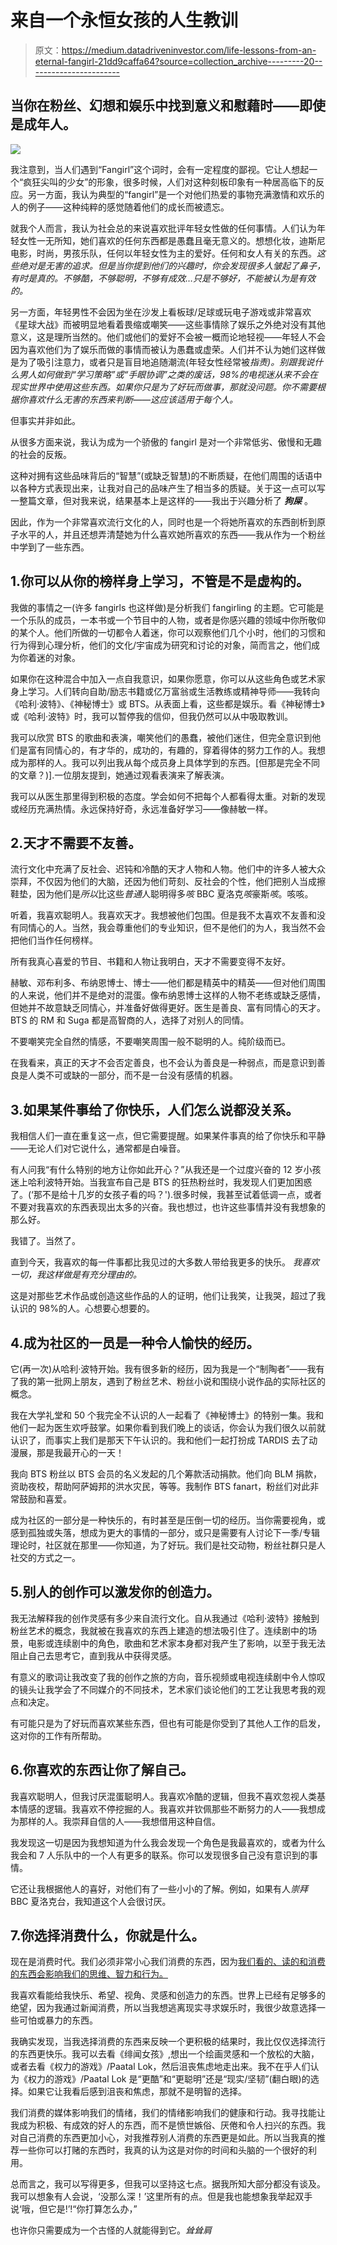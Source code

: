 # 来自一个永恒女孩的人生教训

> 原文：<https://medium.datadriveninvestor.com/life-lessons-from-an-eternal-fangirl-21dd9caffa64?source=collection_archive---------20----------------------->

## 当你在粉丝、幻想和娱乐中找到意义和慰藉时——即使是成年人。

![](img/bda02dea41711ef8c7c856d3f6482c6b.png)

我注意到，当人们遇到“Fangirl”这个词时，会有一定程度的鄙视。它让人想起一个“疯狂尖叫的少女”的形象，很多时候，人们对这种刻板印象有一种居高临下的反应。另一方面，我认为典型的“fangirl”是一个对他们热爱的事物充满激情和欢乐的人的例子——这种纯粹的感觉随着他们的成长而被遗忘。

就我个人而言，我认为社会总的来说喜欢批评年轻女性做的任何事情。人们认为年轻女性一无所知，她们喜欢的任何东西都是愚蠢且毫无意义的。想想化妆，迪斯尼电影，时尚，男孩乐队，任何以年轻女性为主的爱好。任何和女人有关的东西。*这些绝对是无害的追求。但是当你提到他们的兴趣时，你会发现很多人皱起了鼻子，有时是真的。不够酷，不够聪明，不够有成效…只是不够好，不能被认为是有效的。*

另一方面，年轻男性不会因为坐在沙发上看板球/足球或玩电子游戏或非常喜欢《星球大战》而被明显地看着畏缩或嘲笑——这些事情除了娱乐之外绝对没有其他意义，这是理所当然的。他们或他们的爱好不会被一概而论地轻视——年轻人不会因为喜欢他们为了娱乐而做的事情而被认为愚蠢或虚荣。人们并不认为她们这样做是为了吸引注意力，或者只是盲目地追随潮流(年轻女性经常被*指责)。别跟我说什么男人如何做到“学习策略”或“手眼协调”之类的废话，98%的电视迷从来不会在现实世界中使用这些东西。如果你只是为了好玩而做事，那就没问题。你不需要根据你喜欢什么无害的东西来判断——这应该适用于每个人。*

但事实并非如此。

从很多方面来说，我认为成为一个骄傲的 fangirl 是对一个非常低劣、傲慢和无趣的社会的反叛。

这种对拥有这些品味背后的“智慧”(或缺乏智慧)的不断质疑，在他们周围的话语中以各种方式表现出来，让我对自己的品味产生了相当多的质疑。关于这一点可以写一整篇文章，但对我来说，结果基本上是这样的——我出于兴趣分析了 ***狗屎*** 。

因此，作为一个非常喜欢流行文化的人，同时也是一个将她所喜欢的东西剖析到原子水平的人，并且还想弄清楚她为什么喜欢她所喜欢的东西——我从作为一个粉丝中学到了一些东西。

## 1.你可以从你的榜样身上学习，不管是不是虚构的。

我做的事情之一(许多 fangirls 也这样做)是分析我们 fangirling 的主题。它可能是一个乐队的成员，一本书或一个节目中的人物，或者是你感兴趣的领域中你所敬仰的某个人。他们所做的一切都令人着迷，你可以观察他们几个小时，他们的习惯和行为得到心理分析，他们的文化/宇宙成为研究和讨论的对象，简而言之，他们成为你着迷的对象。

如果你在这种混合中加入一点自我意识，如果你愿意，你可以从这些角色或艺术家身上学习。人们转向自助/励志书籍或亿万富翁或生活教练或精神导师——我转向《哈利·波特》、《神秘博士》或 BTS。从表面上看，这些都是娱乐。看《神秘博士》或《哈利·波特》时，我可以暂停我的信仰，但我仍然可以从中吸取教训。

我可以欣赏 BTS 的歌曲和表演，嘲笑他们的愚蠢，被他们迷住，但完全意识到他们是富有同情心的，有才华的，成功的，有趣的，穿着得体的努力工作的人。我想成为那样的人。我可以列出我从每个成员身上具体学到的东西。[但那是完全不同的文章？)].一位朋友提到，她通过观看表演来了解表演。

我可以从医生那里得到积极的态度。学会如何不把每个人都看得太重。对新的发现或经历充满热情。永远保持好奇，永远准备好学习——像赫敏一样。

## 2.天才不需要不友善。

流行文化中充满了反社会、迟钝和冷酷的天才人物和人物。他们中的许多人被大众崇拜，不仅因为他们的大脑，还因为他们苛刻、反社会的个性，他们把别人当成擦鞋垫，因为他们是*所以*比这些*普通*人聪明得多*咳* BBC 夏洛克*咳*豪斯*咳*。咳咳。

听着，我喜欢聪明人。我喜欢天才。我想被他们包围。但是我不太喜欢不友善和没有同情心的人。当然，我会尊重他们的专业知识，但不是他们的为人，我当然不会把他们当作任何榜样。

所有我真心喜爱的节目、书籍和人物让我明白，天才不需要变得不友好。

赫敏、邓布利多、布纳恩博士、博士——他们都是精英中的精英——但对他们周围的人来说，他们并不是绝对的混蛋。像布纳恩博士这样的人物不老练或缺乏感情，但她并不故意缺乏同情心，并准备好做得更好。医生是善良、富有同情心的天才。BTS 的 RM 和 Suga 都是高智商的人，选择了对别人的同情。

不要嘲笑完全自然的情感，不要嘲笑周围一般不聪明的人。纯阶级而已。

在我看来，真正的天才不会否定善良，也不会认为善良是一种弱点，而是意识到善良是人类不可或缺的一部分，而不是一台没有感情的机器。

## 3.如果某件事给了你快乐，人们怎么说都没关系。

我相信人们一直在重复这一点，但它需要提醒。如果某件事真的给了你快乐和平静——无论人们对它说什么，通常都是白噪音。

有人问我“有什么特别的地方让你如此开心？”从我还是一个过度兴奋的 12 岁小孩迷上哈利波特开始。当我宣布自己是 BTS 的狂热粉丝时，我发现人们更加困惑了。(‘那不是给十几岁的女孩子看的吗？').很多时候，我甚至试着低调一点，或者不要对我喜欢的东西表现出太多的兴奋。我也想过，也许这些事情并没有我想象的那么好。

我错了。当然了。

直到今天，我喜欢的每一件事都比我见过的大多数人带给我更多的快乐。 *我喜欢一切，我这样做是有充分理由的。*

这是对那些艺术作品或创造这些作品的人的证明，他们让我笑，让我哭，超过了我认识的 98%的人。心想要心想要的。

## 4.成为社区的一员是一种令人愉快的经历。

它(再一次)从哈利·波特开始。我有很多新的经历，因为我是一个“制陶者”——我有了我的第一批网上朋友，遇到了粉丝艺术、粉丝小说和围绕小说作品的实际社区的概念。

我在大学礼堂和 50 个我完全不认识的人一起看了《神秘博士》的特别一集。我和他们一起为医生欢呼鼓掌。如果你看到我们晚上的谈话，你会认为我们很久以前就认识了，而事实上我们是那天下午认识的。我和他们一起打扮成 TARDIS 去了动漫展，那是我最开心的一天！

我向 BTS 粉丝以 BTS 会员的名义发起的几个筹款活动捐款。他们向 BLM 捐款，资助夜校，帮助阿萨姆邦的洪水灾民，等等。我制作 BTS fanart，粉丝们对此非常鼓励和喜爱。

成为社区的一部分是一种快乐的，有时甚至是压倒一切的经历。当你需要视角，或感到孤独或失落，想成为更大的事情的一部分，或只是需要有人讨论下一季/专辑理论时，社区就在那里——你知道，为了好玩。我们是社交动物，粉丝社群只是人社交的方式之一。

## 5.别人的创作可以激发你的创造力。

我无法解释我的创作灵感有多少来自流行文化。自从我通过《哈利·波特》接触到粉丝艺术的概念，我就被在我喜欢的东西上建造的想法吸引住了。连续剧中的场景，电影或连续剧中的角色，歌曲和艺术家本身都对我产生了影响，以至于我无法阻止自己去思考它，直到我从中获得灵感。

有意义的歌词让我改变了我的创作之旅的方向，音乐视频或电视连续剧中令人惊叹的镜头让我学会了不同媒介的不同技术，艺术家们谈论他们的工艺让我思考我的观点和决定。

有可能只是为了好玩而喜欢某些东西，但也有可能是你受到了其他人工作的启发，这对你的工作有所帮助。

## 6.你喜欢的东西让你了解自己。

我喜欢聪明人，但我讨厌混蛋聪明人。我喜欢冷酷的逻辑，但我不喜欢忽视人类基本情感的逻辑。我喜欢不停挖掘的人。我喜欢并钦佩那些不断努力的人——我想成为那样的人。我崇拜自信的人——我想借用这种自信。

我发现这一切是因为我想知道为什么我会发现一个角色是我最喜欢的，或者为什么我会和 7 人乐队中的一个人有更多的联系。你可以发现很多自己没有意识到的事情。

它还让我根据他人的喜好，对他们有了一些小小的了解。例如，如果有人*崇拜* BBC 夏洛克台，我知道这个人会很讨厌。

## 7.你选择消费什么，你就是什么。

现在是消费时代。我们必须非常小心我们消费的东西，因为[我们看的、读的和消费的东西会影响我们的思维、智力和行为。](https://www.nytimes.com/2019/07/25/upshot/social-effects-television.html#:~:text=Other%20than%20sleeping%20and%20working,even%20affecting%20our%20cognitive%20ability.)

我喜欢看能给我快乐、希望、视角、灵感和创造力的东西。世界上已经有足够多的绝望，因为我通过新闻消费，所以当我想逃离现实寻求娱乐时，我很少故意选择一些可怕或暴力的东西。

我确实发现，当我选择消费的东西来反映一个更积极的结果时，我比仅仅选择流行的东西更快乐。我可以去看《绯闻女孩》,想出一个绘画灵感和一个放松的大脑，或者去看《权力的游戏》/Paatal Lok，然后沮丧焦虑地走出来。我不在乎人们认为《权力的游戏》/Paatal Lok 是“更酷”和“更聪明”还是“现实/坚韧”(翻白眼)的选择。如果它让我看后感到沮丧和焦虑，那就不是明智的选择。

我们消费的媒体影响我们的情绪，我们的情绪影响我们的健康和行动。我寻找能让我成为积极、有成效的好人的东西，而不是愤世嫉俗、厌倦和令人扫兴的东西。我对自己消费的东西更加小心，对我推荐别人消费的东西更是如此。所以当我真的推荐一些你可以打赌的东西时，我真的认为这是对你的时间和头脑的一个很好的利用。

总而言之，我可以写得更多，但我可以坚持这七点。据我所知大部分都没有谈及。我可以想象有人会说，‘没那么深！’这里所有的点。但是我也能想象我举起双手说‘哦，但它是!’!“你打算怎么办，”

也许你只需要成为一个古怪的人就能得到它。*耸耸肩*